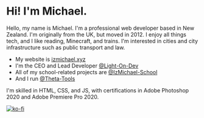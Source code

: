 # Hi! I'm Michael.
Hello, my name is Michael. I'm a professional web developer based in New Zealand. I'm originally from the UK, but moved in 2012. I enjoy all things tech, and I like reading, Minecraft, and trains. I'm interested in cities and city infrastructure such as public transport and law.

- My website is [izmichael.xyz](https://izmichael.xyz)
- I'm the CEO and Lead Developer [@Light-On-Dev](https://github.com/Light-On-Dev)
- All of my school-related projects are [@IzMichael-School](https://github.com/IzMichael-School)
- And I run [@Theta-Tools](https://github.com/Theta-Tools)

I'm skilled in HTML, CSS, and JS, with certifications in Adobe Photoshop 2020 and Adobe Premiere Pro 2020.


[![ko-fi](https://ko-fi.com/img/githubbutton_sm.svg)](https://ko-fi.com/izmichael)
